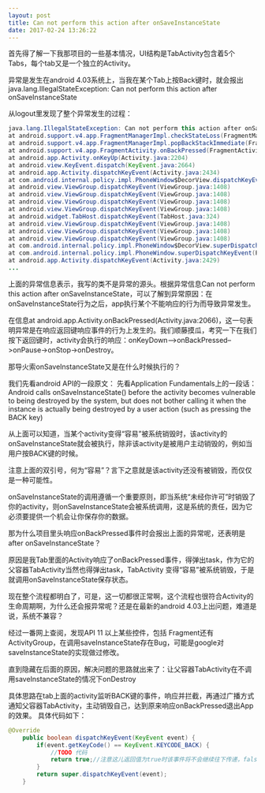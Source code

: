 ```yaml
---
layout: post
title: Can not perform this action after onSaveInstanceState
date: 2017-02-24 13:26:22
---
```

首先得了解一下我那项目的一些基本情况，UI结构是TabActivity包含着5个Tabs，每个tab又是一个独立的Activity。

异常是发生在android 4.03系统上，当我在某个Tab上按Back键时，就会报出java.lang.IllegalStateException: Can not perform this action after onSaveInstanceState

从logout里发现了整个异常发生的过程：
```java
java.lang.IllegalStateException: Can not perform this action after onSaveInstanceState
at android.support.v4.app.FragmentManagerImpl.checkStateLoss(FragmentManager.java:1438)
at android.support.v4.app.FragmentManagerImpl.popBackStackImmediate(FragmentManager.java:549)
at android.support.v4.app.FragmentActivity.onBackPressed(FragmentActivity.java:166)
at android.app.Activity.onKeyUp(Activity.java:2204)
at android.view.KeyEvent.dispatch(KeyEvent.java:2664)
at android.app.Activity.dispatchKeyEvent(Activity.java:2434)
at com.android.internal.policy.impl.PhoneWindow$DecorView.dispatchKeyEvent(PhoneWindow.java:1962)
at android.view.ViewGroup.dispatchKeyEvent(ViewGroup.java:1408)
at android.view.ViewGroup.dispatchKeyEvent(ViewGroup.java:1408)
at android.view.ViewGroup.dispatchKeyEvent(ViewGroup.java:1408)
at android.view.ViewGroup.dispatchKeyEvent(ViewGroup.java:1408)
at android.widget.TabHost.dispatchKeyEvent(TabHost.java:324)
at android.view.ViewGroup.dispatchKeyEvent(ViewGroup.java:1408)
at android.view.ViewGroup.dispatchKeyEvent(ViewGroup.java:1408)
at android.view.ViewGroup.dispatchKeyEvent(ViewGroup.java:1408)
at com.android.internal.policy.impl.PhoneWindow$DecorView.superDispatchKeyEvent(PhoneWindow.java:2035)
at com.android.internal.policy.impl.PhoneWindow.superDispatchKeyEvent(PhoneWindow.java:1505)
at android.app.Activity.dispatchKeyEvent(Activity.java:2429)
...
```
上面的异常信息表示，我写的类不是异常的源头。根据异常信息Can not perform this action after onSaveInstanceState，可以了解到异常原因：在onSaveInstanceState行为之后，app执行某个不能响应的行为而导致异常发生。

在信息at android.app.Activity.onBackPressed(Activity.java:2066)，这一句表明异常是在响应返回键响应事件的行为上发生的。我们顺藤摸瓜，考究一下在我们按下返回键时，activity会执行的响应：onKeyDown–>onBackPressed–>onPause->onStop->onDestroy。

那导火索onSaveInstanceState又是在什么时候执行的？

我们先看android API的一段原文：
先看Application Fundamentals上的一段话：
Android calls onSaveInstanceState() before the activity becomes vulnerable to being destroyed by the system, but does not bother calling it when the instance is actually being destroyed by a user action
(such as pressing the BACK key)

从上面可以知道，当某个activity变得“容易”被系统销毁时，该activity的onSaveInstanceState就会被执行，除非该activity是被用户主动销毁的，例如当用户按BACK键的时候。

注意上面的双引号，何为“容易”？言下之意就是该activity还没有被销毁，而仅仅是一种可能性。

onSaveInstanceState的调用遵循一个重要原则，即当系统“未经你许可”时销毁了你的activity，则onSaveInstanceState会被系统调用，这是系统的责任，因为它必须要提供一个机会让你保存你的数据。

那为什么项目里头响应onBackPressed事件时会报出上面的异常呢，还表明是after onSaveInstanceState？

原因是我Tab里面的Activity响应了onBackPressed事件，得弹出task，作为它的父容器TabActivity当然也得弹出task，TabActivity 变得“容易”被系统销毁，于是就调用onSaveInstanceState保存状态。

现在整个流程都明白了，可是，这一切都很正常啊，这个流程也很符合Activity的生命周期啊，为什么还会报异常呢？还是在最新的android 4.03上出问题，难道是说，系统不兼容？

经过一番网上查阅，发现API 11 以上某些控件，包括 Fragment还有ActivityGroup，在调用saveInstanceState存在Bug，可能是google对saveInstanceState的实现做过修改。

直到隐藏在后面的原因，解决问题的思路就出来了：让父容器TabActivity在不调用saveInstanceState的情况下onDestroy

具体思路在tab上面的activity监听BACK键的事件，响应并拦截，再通过广播方式通知父容器TabActivity，主动销毁自己，达到原来响应onBackPressed退出App的效果。
具体代码如下：
```java
@Override  
    public boolean dispatchKeyEvent(KeyEvent event) {  
        if(event.getKeyCode() == KeyEvent.KEYCODE_BACK) {
            //TODO 代码  
            return true;//注意这儿返回值为true时该事件将不会继续往下传递，false时反之。根据程序的需要调整  
        }  
        return super.dispatchKeyEvent(event);  
    }  
```